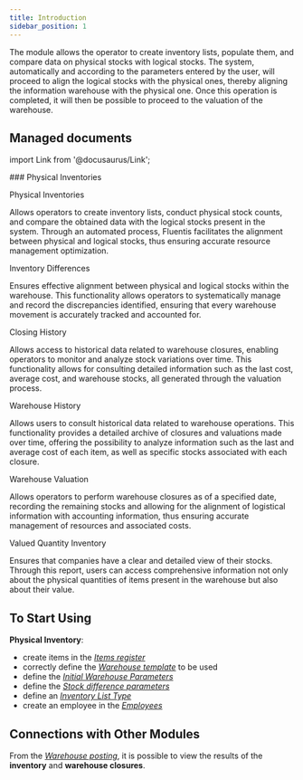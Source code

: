 ```yaml
---
title: Introduction 
sidebar_position: 1
---
```


The module allows the operator to create inventory lists, populate them, and compare data on physical stocks with logical stocks. The system, automatically and according to the parameters entered by the user, will proceed to align the logical stocks with the physical ones, thereby aligning the information warehouse with the physical one. Once this operation is completed, it will then be possible to proceed to the valuation of the warehouse.

## Managed documents 

import Link from '@docusaurus/Link';

<div className="cardContainer">
    <div className="card">
###     <Link to="/docs/logistics/physical-inventory/physical-inventory-intro">Physical Inventories</Link>
        <p><Link to="/docs/logistics/physical-inventory/inventory-management/search-physical-inventory" className="bold-link">Physical Inventories</Link></p>
        <p>Allows operators to create inventory lists, conduct physical stock counts, and compare the obtained data with the logical stocks present in the system. Through an automated process, Fluentis facilitates the alignment between physical and logical stocks, thus ensuring accurate resource management optimization.</p>
        <p><Link to="/docs/logistics/physical-inventory/stock-difference" className="bold-link">Inventory Differences</Link></p>
        <p>Ensures effective alignment between physical and logical stocks within the warehouse. This functionality allows operators to systematically manage and record the discrepancies identified, ensuring that every warehouse movement is accurately tracked and accounted for.</p>
        <p><Link to="/docs/logistics/physical-inventory/closing-history" className="bold-link">Closing History</Link></p>
        <p>Allows access to historical data related to warehouse closures, enabling operators to monitor and analyze stock variations over time. This functionality allows for consulting detailed information such as the last cost, average cost, and warehouse stocks, all generated through the valuation process.</p>
        <p><Link to="/docs/logistics/physical-inventory/warehouse-history" className="bold-link">Warehouse History</Link></p>
        <p>Allows users to consult historical data related to warehouse operations. This functionality provides a detailed archive of closures and valuations made over time, offering the possibility to analyze information such as the last and average cost of each item, as well as specific stocks associated with each closure.</p>
        <p><Link to="/docs/logistics/physical-inventory/warehouse-valorization" className="bold-link">Warehouse Valuation</Link></p>
        <p>Allows operators to perform warehouse closures as of a specified date, recording the remaining stocks and allowing for the alignment of logistical information with accounting information, thus ensuring accurate management of resources and associated costs.</p>
        <p><Link to="/docs/logistics/physical-inventory/inventory-reports/valorized-inventory-with-quantity" className="bold-link">Valued Quantity Inventory</Link></p>
        <p>Ensures that companies have a clear and detailed view of their stocks. Through this report, users can access comprehensive information not only about the physical quantities of items present in the warehouse but also about their value.</p>
    </div>
</div>

## To Start Using  

**Physical Inventory**:
- create items in the [*Items register*](/docs/erp-home/registers/items/create-new-items/create-new-item)        
- correctly define the [*Warehouse template*](/docs/configurations/tables/logistics/warehouse-templates) to be used       
- define the [*Initial Warehouse Parameters*](/docs/configurations/parameters/logistics/warehouse-initial-parameters/warehouse-parameters)          
- define the [*Stock difference parameters*](/docs/configurations/parameters/logistics/stock-difference/)           
- define an [*Inventory List Type*](/docs/configurations/tables/logistics/stock-lists-types/)        
- create an employee in the [*Employees*](/docs/project-management/registers/employee/new-employee/)


## Connections with Other Modules 
From the [*Warehouse posting*](/docs/logistics/warehouse/stock-records/record), it is possible to view the results of the **inventory** and **warehouse closures**.